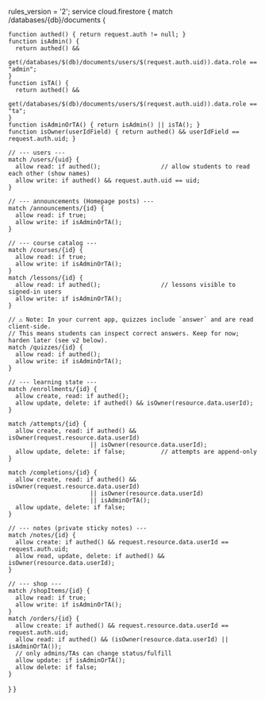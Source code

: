 rules_version = '2';
service cloud.firestore {
  match /databases/{db}/documents {

    function authed() { return request.auth != null; }
    function isAdmin() {
      return authed() &&
        get(/databases/$(db)/documents/users/$(request.auth.uid)).data.role == "admin";
    }
    function isTA() {
      return authed() &&
        get(/databases/$(db)/documents/users/$(request.auth.uid)).data.role == "ta";
    }
    function isAdminOrTA() { return isAdmin() || isTA(); }
    function isOwner(userIdField) { return authed() && userIdField == request.auth.uid; }

    // --- users ---
    match /users/{uid} {
      allow read: if authed();                 // allow students to read each other (show names)
      allow write: if authed() && request.auth.uid == uid;
    }

    // --- announcements (Homepage posts) ---
    match /announcements/{id} {
      allow read: if true;
      allow write: if isAdminOrTA();
    }

    // --- course catalog ---
    match /courses/{id} {
      allow read: if true;
      allow write: if isAdminOrTA();
    }
    match /lessons/{id} {
      allow read: if authed();                 // lessons visible to signed-in users
      allow write: if isAdminOrTA();
    }

    // ⚠️ Note: In your current app, quizzes include `answer` and are read client-side.
    // This means students can inspect correct answers. Keep for now; harden later (see v2 below).
    match /quizzes/{id} {
      allow read: if authed();
      allow write: if isAdminOrTA();
    }

    // --- learning state ---
    match /enrollments/{id} {
      allow create, read: if authed();
      allow update, delete: if authed() && isOwner(resource.data.userId);
    }

    match /attempts/{id} {
      allow create, read: if authed() && isOwner(request.resource.data.userId)
                           || isOwner(resource.data.userId);
      allow update, delete: if false;          // attempts are append-only
    }

    match /completions/{id} {
      allow create, read: if authed() && isOwner(request.resource.data.userId)
                           || isOwner(resource.data.userId)
                           || isAdminOrTA();
      allow update, delete: if false;
    }

    // --- notes (private sticky notes) ---
    match /notes/{id} {
      allow create: if authed() && request.resource.data.userId == request.auth.uid;
      allow read, update, delete: if authed() && isOwner(resource.data.userId);
    }

    // --- shop ---
    match /shopItems/{id} {
      allow read: if true;
      allow write: if isAdminOrTA();
    }
    match /orders/{id} {
      allow create: if authed() && request.resource.data.userId == request.auth.uid;
      allow read: if authed() && (isOwner(resource.data.userId) || isAdminOrTA());
      // only admins/TAs can change status/fulfill
      allow update: if isAdminOrTA();
      allow delete: if false;
    }
  }
}